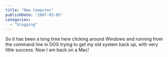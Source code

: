 ```yaml
---
title: "New Computer"
publishDate: "2007-03-05"
categories: 
  - "blogging"
---
```


So it has been a long time here clicking around Windows and running from the command line in DOS trying to get my old system back up, with very little success. Now I am back on a Mac!
